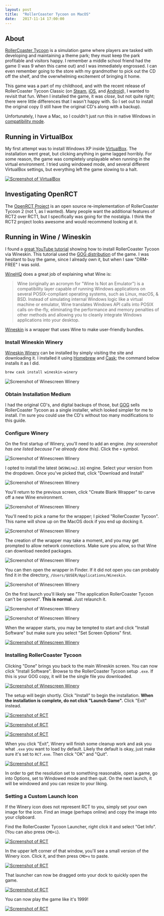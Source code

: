 ```yaml
---
layout: post
title:  "RollerCoaster Tycoon on MacOS"
date:   2017-11-14 17:00:00
---
```


## About
[RollerCoaster Tycoon](https://en.wikipedia.org/wiki/RollerCoaster_Tycoon_(video_game)) is a simulation game where players are tasked with developing and maintaining a theme park; they must keep the park profitable and visitors happy. I remember a middle school friend had the game (I was 9 when this came out) and I was immediately engrossed. I can even remember going to the store with my grandmother to pick out the CD off the shelf, and the overwhelming excitement of bringing it home.

This game was a part of my childhood, and with the recent release of RollerCoaster Tycoon Classic (on [Steam](http://store.steampowered.com/app/683900/RollerCoaster_Tycoon_Classic/), [iOS](https://itunes.apple.com/us/app/rollercoaster-tycoon-classic/id1113736426?mt=8), and [Android](https://play.google.com/store/apps/details?id=com.atari.mobile.rctc&hl=en)), I wanted to revisit that fun. When I installed the game, it was _close_, but not quite right; there were little differences that I wasn't happy with. So I set out to install the original copy (I still have the original CD's along with a backup).

Unfortunately, I have a Mac, so I couldn't just run this in native Windows in [compatibility mode](https://support.microsoft.com/en-us/help/15078/windows-make-older-programs-compatible).

## Running in VirtualBox

My first attempt was to install Windows XP inside [VirtualBox](https://www.virtualbox.org/). The installation went great, but clicking anything in game lagged horribly. For some reason, the game was completely unplayable when running in the virtual environment. I tried using windowed mode, and several different VirtualBox settings, but everything left the game slowing to a halt.

[![Screenshot of VirtualBox](https://assets.mide.io/blog/2017-11-14/rct-in-virtualbox.png)](https://assets.mide.io/blog/2017-11-14/rct-in-virtualbox.png)

## Investigating OpenRCT
The [OpenRCT Project](https://openrct2.org/) is an open source re-implementation of RollerCoaster Tycoon 2 (not 1, as I wanted). Many people want the additional features of RCT2 over RCT1, but I specifically was going for the nostalgia. I think the RCT2 project looks awesome and would recommend looking at it.

## Running in Wine / Wineskin
I found a [great YouTube tutorial](https://www.youtube.com/watch?v=axC8A5suhQw) showing how to install RollerCoaster Tycoon via Wineskin. This tutorial used the [GOG distribution](https://www.gog.com/game/rollercoaster_tycoon_deluxe) of the game. I was hesitant to buy the game, since I already own it, but when I saw "DRM-FREE" I was sold.

[WineHQ](https://www.winehq.org/) does a great job of explaining what Wine is:
> Wine (originally an acronym for "Wine Is Not an Emulator") is a compatibility layer capable of running Windows applications on several POSIX-compliant operating systems, such as Linux, macOS, & BSD. Instead of simulating internal Windows logic like a virtual machine or emulator, Wine translates Windows API calls into POSIX calls on-the-fly, eliminating the performance and memory penalties of other methods and allowing you to cleanly integrate Windows applications into your desktop.

[Wineskin](http://wineskin.urgesoftware.com/) is a wrapper that uses Wine to make user-friendly bundles.

### Install Wineskin Winery

[Wineskin Winery](http://wineskin.urgesoftware.com/) can be installed by simply visiting the site and downloading it. I installed it using [Homebrew](https://brew.sh/) and [Cask](https://caskroom.github.io/); the command below installs it as I did.

```bash
brew cask install wineskin-winery
```

![Screenshot of Winescreen Winery](https://assets.mide.io/blog/2017-11-14/homebrew-wineskin-winery.png)


### Obtain Installation Medium
I had the original CD's, and digital backups of those, but [GOG](https://www.gog.com/game/rollercoaster_tycoon_deluxe) sells RollerCoaster Tycoon as a single installer, which looked simpler for me to install. I'm sure you could use the CD's without too many modifications to this guide.

### Configure Winery

On the first startup of Winery, you'll need to add an engine. _(my screenshot has one listed because I've already done this)_. Click the `+` symbol.

![Screenshot of Winescreen Winery](https://assets.mide.io/blog/2017-11-14/winery-add-engine.png)

I opted to install the latest (`WS9Wine2.16`) engine. Select your version from the dropdown. Once you've picked that, click "Download and Install"

![Screenshot of Winescreen Winery](https://assets.mide.io/blog/2017-11-14/winery-add-engine-2.png)

You'll return to the previous screen, click "Create Blank Wrapper" to carve off a new Wine environment.

![Screenshot of Winescreen Winery](https://assets.mide.io/blog/2017-11-14/winery-create-blank-wrapper-1.png)

You'll need to pick a name for the wrapper; I picked "RollerCoaster Tycoon". This name will show up on the MacOS dock if you end up docking it.

![Screenshot of Winescreen Winery](https://assets.mide.io/blog/2017-11-14/winery-create-blank-wrapper-2.png)

The creation of the wrapper may take a moment, and you may get prompted to allow network connections. Make sure you allow, so that Wine can download needed packages.

![Screenshot of Winescreen Winery](https://assets.mide.io/blog/2017-11-14/winery-allow-firewall.png)

You can then open the wrapper in Finder. If it did not open you can probably find it in the directory, `/Users/$USER/Applications/Wineskin`.

![Screenshot of Winescreen Winery](https://assets.mide.io/blog/2017-11-14/winery-finished.png)

On the first launch you'll likely see "The application RollerCoaster Tycoon can't be opened". **This is normal.** Just relaunch it.

![Screenshot of Winescreen Winery](https://assets.mide.io/blog/2017-11-14/cant-open.png)

![Screenshot of Winescreen Winery](https://assets.mide.io/blog/2017-11-14/winery-start.png)

When the wrapper starts, you may be tempted to start and click "Install Software" but make sure you select "Set Screen Options" first.

[![Screenshot of Winescreen Winery](https://assets.mide.io/blog/2017-11-14/winery-configure.png)](https://assets.mide.io/blog/2017-11-14/winery-configure.png)

### Installing RollerCoaster Tycoon

Clicking "Done" brings you back to the main Wineskin screen. You can now click "Install Software". Browse to the RollerCoaster Tycoon setup `.exe`. If this is your GOG copy, it will be the single file you downloaded.

[![Screenshot of Winescreen Winery](https://assets.mide.io/blog/2017-11-14/winery-select-installer.png)](https://assets.mide.io/blog/2017-11-14/winery-select-installer.png)

The setup will begin shortly. Click "Install" to begin the installation. **When the installation is complete, do not click "Launch Game".** Click "Exit" instead.

[![Screenshot of RCT](https://assets.mide.io/blog/2017-11-14/rct-setup-1.png)](https://assets.mide.io/blog/2017-11-14/rct-setup-1.png)

[![Screenshot of RCT](https://assets.mide.io/blog/2017-11-14/rct-setup-2.png)](https://assets.mide.io/blog/2017-11-14/rct-setup-2.png)

[![Screenshot of RCT](https://assets.mide.io/blog/2017-11-14/rct-install-3.png)](https://assets.mide.io/blog/2017-11-14/rct-install-3.png)

When you click "Exit", Winery will finish some cleanup work and ask you what `.exe` you want to load by default. Likely the default is okay, just make sure it's set to `RCT.exe`. Then click "OK" and "Quit".

[![Screenshot of RCT](https://assets.mide.io/blog/2017-11-14/winery-select-exe.png)](https://assets.mide.io/blog/2017-11-14/winery-select-exe.png)

In order to get the resolution set to something reasonable, open a game, go into Options, set to Windowed mode and then quit. On the next launch, it will be windowed and you can resize to your liking.

### Setting a Custom Launch Icon

If the Winery icon does not represent RCT to you, simply set your own image for the icon. Find an image (perhaps online) and copy the image into your clipboard.

Find the RollerCoaster Tycoon Launcher, right click it and select "Get Info". (You can also press `CMD+i`).

[![Screenshot of RCT](https://assets.mide.io/blog/2017-11-14/get-info-1.png)](https://assets.mide.io/blog/2017-11-14/get-info-1.png)

In the upper left corner of that window, you'll see a small version of the Winery icon. Click it, and then press `CMD+v` to paste.

[![Screenshot of RCT](https://assets.mide.io/blog/2017-11-14/get-info-2.png)](https://assets.mide.io/blog/2017-11-14/get-info-2.png)

That launcher can now be dragged onto your dock to quickly open the game.

[![Screenshot of RCT](https://assets.mide.io/blog/2017-11-14/desktop-screenshot-1.png)](https://assets.mide.io/blog/2017-11-14/desktop-screenshot-1.png)

You can now play the game like it's 1999!

[![Screenshot of RCT](https://assets.mide.io/blog/2017-11-14/desktop-screenshot-2.png)](https://assets.mide.io/blog/2017-11-14/desktop-screenshot-2.png)
